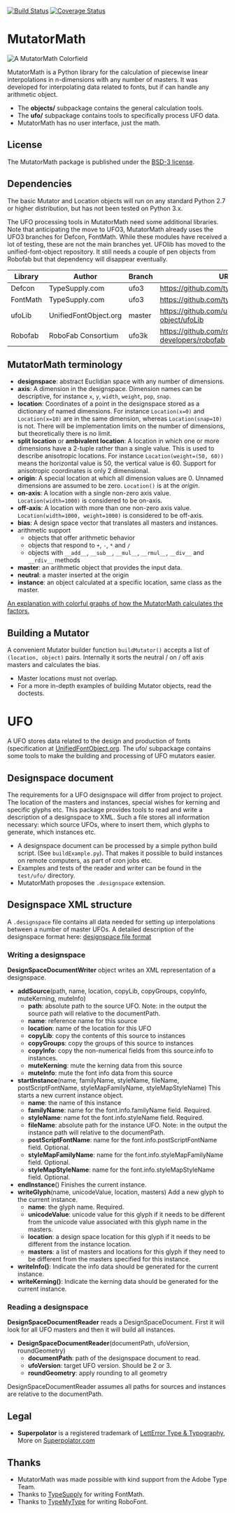 [![Build Status](https://travis-ci.org/LettError/MutatorMath.svg?branch=master)](https://travis-ci.org/LettError/MutatorMath)
[![Coverage Status](https://coveralls.io/repos/LettError/MutatorMath/badge.svg?branch=master&service=github)](https://coveralls.io/github/LettError/MutatorMath?branch=master)

MutatorMath
===========

![A MutatorMath Colorfield](Docs/mutatorMath_colorField.jpg)

MutatorMath is a Python library for the calculation of piecewise linear interpolations in n-dimensions with any number of masters. It was developed for interpolating data related to fonts, but if can handle any arithmetic object.


* The **objects/** subpackage contains the general calculation tools.
* The **ufo/** subpackage contains tools to specifically process UFO data. 
* MutatorMath has no user interface, just the math.

## License

The MutatorMath package is published under the [BSD-3 license](http://opensource.org/licenses/BSD-3-Clause).

## Dependencies

The basic Mutator and Location objects will run on any standard Python 2.7 or higher distribution, but has not been tested on Python 3.x.

The UFO processing tools in MutatorMath need some additional libraries. Note that anticipating the move to UFO3, MutatorMath already uses the UFO3 branches for Defcon, FontMath. While these modules have received a lot of testing, these are not the main branches yet. UFOlib has moved to the unified-font-object repository. It still needs a couple of pen objects from Robofab but that dependency will disappear eventually.

| Library  | Author                    | Branch | URL                                              |
| -------- | ------------------------- | ------ | ------------------------------------------------ | 
| Defcon   | TypeSupply.com            | ufo3   |  https://github.com/typesupply/defcon            |
| FontMath | TypeSupply.com            | ufo3   |  https://github.com/typesupply/fontMath          |
| ufoLib   | UnifiedFontObject.org     | master |  https://github.com/unified-font-object/ufoLib   |
| Robofab  | RoboFab Consortium        | ufo3k  |  https://github.com/robofab-developers/robofab   |

## MutatorMath terminology

*   **designspace**:    abstract Euclidian space with any number of dimensions.
*   **axis**:           A dimension in the designspace. Dimension names can be descriptive, for instance `x`, `y`, `width`, `weight`, `pop`, `snap`.
*   **location**:       Coordinates of a point in the designspace stored as a dictionary of named dimensions. For instance `Location(x=0)` and `Location(x=10)` are in the same dimension, whereas `Location(snap=10)` is not. There will be implementation limits on the number of dimensions, but theoretically there is no limit.
*   **split location** or **ambivalent location**: A location in which one or more dimensions have a 2-tuple rather than a single value. This is used to describe anisotropic locations. For instance `Location(weight=(50, 60))` means the horizontal value is 50, the vertical value is 60. Support for anisotropic coordinates is only 2 dimensional. 
*   **origin**:         A special location at which all dimension values are 0. Unnamed dimensions are assumed to be zero. `Location()` is at the _origin_. 
*   **on-axis**:        A location with a single non-zero axis value. `Location(width=1000)` is considered to be on-axis.
*   **off-axis**:       A location with more than one non-zero axis value. `Location(width=1000, weight=1000)` is considered to be off-axis.
*   **bias**:           A design space vector that translates all masters and instances.
*   arithmetic support
    *   objects that offer arithmetic behavior
    *   objects that respond to `+`, `-`, `*` and `/`
    *   objects with `__add__`, `__sub__`, `__mul__`, `__rmul__`, `__div__` and `__rdiv__` methods
*   **master**:         an arithmetic object that provides the input data.
*   **neutral**:        a master inserted at the origin
*   **instance**:       an object calculated at a specific location, same class as the master.

[An explanation with colorful graphs of how the MutatorMath calculates the factors.](Docs/designSpaceFactors.md)

## Building a Mutator

A convenient Mutator builder function `buildMutator()` accepts a list of `(location, object)` pairs. Internally it sorts the neutral / on / off axis masters and calculates the bias.

* Master locations must not overlap.
* For a more in-depth examples of building Mutator objects, read the doctests.

UFO
===

A UFO stores data related to the design and production of fonts (specification at [UnifiedFontObject.org](http://unifiedfontobject.org). The ufo/ subpackage contains some tools to make the building and processing of UFO mutators easier.

## Designspace document

The requirements for a UFO designspace will differ from project to project. The location of the masters and instances, special wishes for kerning and specific glyphs etc. This package provides tools to read and write a description of a designspace to XML. Such a file stores all information necessary: which source UFOs, where to insert them, which glyphs to generate, which instances etc.

* A designspace document can be processed by a simple python build script. (See `buildExample.py`). That makes it possible to build instances on remote computers, as part of cron jobs etc.
* Examples and tests of the reader and writer can be found in the `test/ufo/` directory.
* MutatorMath proposes the `.designspace` extension.

## Designspace XML structure


A `.designspace` file contains all data needed for setting up interpolations between a number of master UFOs. 
A detailed description of the designspace format here: [designspace file format](Docs/designSpaceFileFormat.md)


### Writing a designspace

**DesignSpaceDocumentWriter** object writes an XML representation of a designspace.

* **addSource**(path, name, location, copyLib, copyGroups, copyInfo, muteKerning, muteInfo)
    *   **path**:           absolute path to the source UFO. Note: in the output the source path will relative to the documentPath. 
    *   **name**:           reference name for this source
    *   **location**:       name of the location for this UFO
    *   **copyLib**:        copy the contents of this source to instances
    *   **copyGroups**:     copy the groups of this source to instances
    *   **copyInfo**:       copy the non-numerical fields from this source.info to instances.
    *   **muteKerning**:    mute the kerning data from this source
    *   **muteInfo**:       mute the font info data from this source
* **startInstance**(name, familyName, styleName, fileName, postScriptFontName, styleMapFamilyName, styleMapStyleName)
    This starts a new current instance object.
    *   **name**: the name of this instance
    *   **familyName**: name for the font.info.familyName field. Required.
    *   **styleName**: name fot the font.info.styleName field. Required.
    *   **fileName**: absolute path for the instance UFO. Note: in the output the instance path will relative to the documentPath.
    *   **postScriptFontName**: name for the font.info.postScriptFontName field. Optional.
    *   **styleMapFamilyName**: name for the font.info.styleMapFamilyName field. Optional.
    *   **styleMapStyleName**: name for the font.info.styleMapStyleName field. Optional.
* **endInstance**()
    Finishes the current instance.
* **writeGlyph**(name, unicodeValue, location, masters)
    Add a new glyph to the current instance. 
    * **name**: the glyph name. Required.
    * **unicodeValue**: unicode value for this glyph if it needs to be different from the unicode value associated with this glyph name in the masters.
    * **location**: a design space location for this glyph if it needs to be different from the instance location. 
    * **masters**: a list of masters and locations for this glyph if they need to be different from the masters specified for this instance.
* **writeInfo()**: Indicate the info data should be generated for the current instance.
* **writeKerning()**: Indicate the kerning data should be generated for the current instance.

### Reading a designspace

**DesignSpaceDocumentReader** reads a DesignSpaceDocument. First it will look for all UFO masters and then it will build all instances.

* **DesignSpaceDocumentReader**(documentPath, ufoVersion, roundGeometry)
    *   **documentPath**:   path of the designspace document to read.
    *   **ufoVersion**:     target UFO version. Should be 2 or 3. 
    *   **roundGeometry**:  apply rounding to all geometry

DesignSpaceDocumentReader assumes all paths for sources and instances are relative to the documentPath.

## Legal

* **Superpolator** is a registered trademark of [LettError Type & Typography](http://letterror.com), More on [Superpolator.com](http://superpolator.com)

## Thanks

* MutatorMath was made possible with kind support from the Adobe Type Team. 
* Thanks to [TypeSupply](http://typesupply.com) for writing FontMath. 
* Thanks to [TypeMyType](http://robofont.com) for writing RoboFont. 
